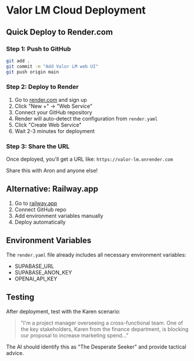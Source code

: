 # Valor LM Cloud Deployment

## Quick Deploy to Render.com

### Step 1: Push to GitHub
```bash
git add .
git commit -m "Add Valor LM web UI"
git push origin main
```

### Step 2: Deploy to Render
1. Go to [render.com](https://render.com) and sign up
2. Click "New +" → "Web Service"
3. Connect your GitHub repository
4. Render will auto-detect the configuration from `render.yaml`
5. Click "Create Web Service"
6. Wait 2-3 minutes for deployment

### Step 3: Share the URL
Once deployed, you'll get a URL like: `https://valor-lm.onrender.com`

Share this with Aron and anyone else!

## Alternative: Railway.app
1. Go to [railway.app](https://railway.app)
2. Connect GitHub repo
3. Add environment variables manually
4. Deploy automatically

## Environment Variables
The `render.yaml` file already includes all necessary environment variables:
- SUPABASE_URL
- SUPABASE_ANON_KEY  
- OPENAI_API_KEY

## Testing
After deployment, test with the Karen scenario:
> "I'm a project manager overseeing a cross-functional team. One of the key stakeholders, Karen from the finance department, is blocking our proposal to increase marketing spend..."

The AI should identify this as "The Desperate Seeker" and provide tactical advice. 